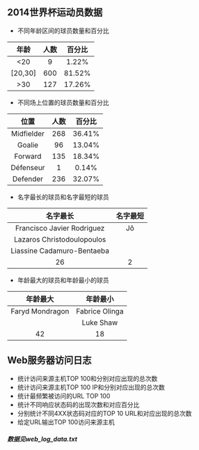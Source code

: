 ## 2014世界杯运动员数据

- 不同年龄区间的球员数量和百分比

| 年龄   | 人数 | 百分比|
| :---: | :--: | :---: |
| <20    | 9   | 1.22% |
| [20,30]| 600 | 81.52%|
| >30    | 127 | 17.26%|

- 不同场上位置的球员数量和百分比

|    位置    | 人数 | 百分比 |
| :--------: | :--: | :----: |
| Midfielder | 268  | 36.41% |
|   Goalie   |  96  | 13.04% |
|  Forward   | 135  | 18.34% |
| Défenseur  |  1   | 0.14%  |
|  Defender  | 236  | 32.07% |

- 名字最长的球员和名字最短的球员

|          名字最长          | 名字最短 |
| :------------------------: | :------: |
| Francisco Javier Rodriguez |    Jô    |
| Lazaros Christodoulopoulos |          |
| Liassine Cadamuro-Bentaeba |          |
| 26                         |     2    |

- 年龄最大的球员和年龄最小的球员

|    年龄最大     |    年龄最小    |
| :-------------: | :------------: |
| Faryd Mondragon | Fabrice Olinga |
|                 |   Luke Shaw    |
|42               |18              |

## Web服务器访问日志

- 统计访问来源主机TOP 100和分别对应出现的总次数
- 统计访问来源主机TOP 100 IP和分别对应出现的总次数
- 统计最频繁被访问的URL TOP 100
- 统计不同响应状态码的出现次数和对应百分比
- 分别统计不同4XX状态码对应的TOP 10 URL和对应出现的总次数
- 给定URL输出TOP 100访问来源主机

##### 数据见web_log_data.txt
